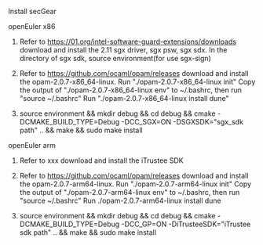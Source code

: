 Install secGear
 
openEuler x86

1. Refer to https://01.org/intel-software-guard-extensions/downloads download and install the 2.11 
   sgx  driver, sgx psw, sgx sdx. In the directory of sgx sdk, source environment(for use sgx-sign)
   
2. Refer to https://github.com/ocaml/opam/releases download and install the  opam-2.0.7-x86_64-linux.
   Run "./opam-2.0.7-x86_64-linux init"
   Copy the output of "./opam-2.0.7-x86_64-linux env" to ~/.bashrc, then run "source ~/.bashrc"
   Run "./opam-2.0.7-x86_64-linux install dune"
   
3. source environment && mkdir debug && cd debug 
   && cmake -DCMAKE_BUILD_TYPE=Debug -DCC_SGX=ON -DSGXSDK="sgx_sdk path" .. &&  make && sudo make install

   
openEuler arm

1. Refer to xxx  download and install the iTrustee SDK

2. Refer to https://github.com/ocaml/opam/releases download and install the  opam-2.0.7-arm64-linux.
   Run "./opam-2.0.7-arm64-linux init"
   Copy the output of "./opam-2.0.7-arm64-linux env" to ~/.bashrc, then run "source ~/.bashrc"
   Run ./opam-2.0.7-arm64-linux install dune

3. source environment && mkdir debug && cd debug
   && cmake -DCMAKE_BUILD_TYPE=Debug -DCC_GP=ON -DiTrusteeSDK="iTrustee sdk path" .. && make && sudo make install



